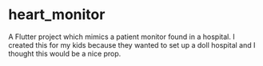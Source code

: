 # heart_monitor

A Flutter project which mimics a patient monitor found in a hospital.  I created this for my kids because they wanted
to set up a doll hospital and I thought this would be a nice prop.